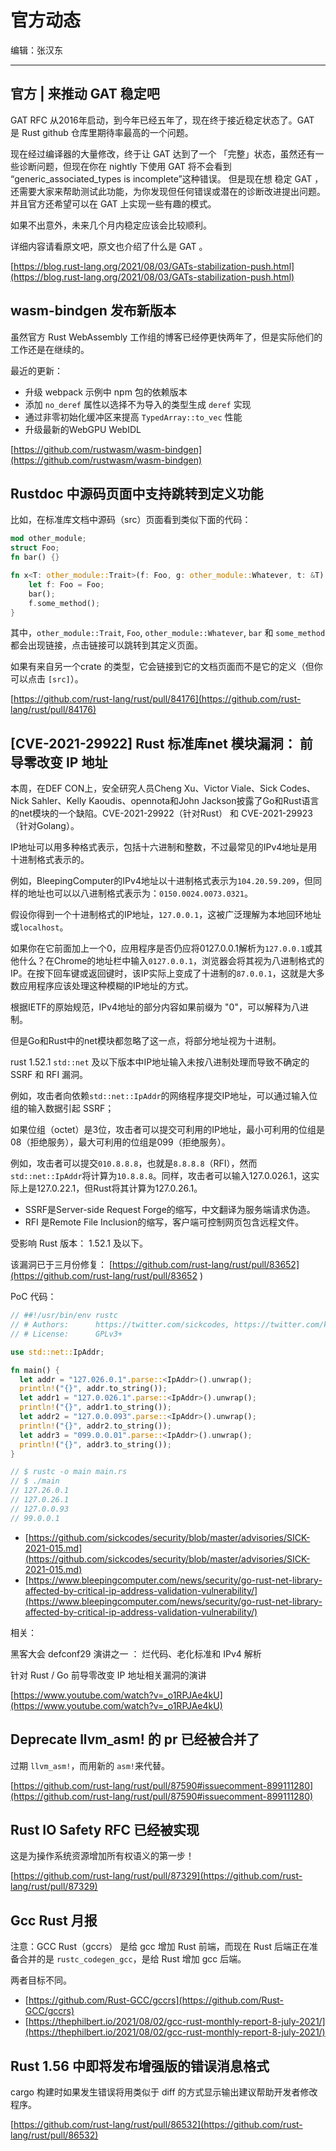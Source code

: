 # 官方动态

编辑：张汉东

---

## 官方 | 来推动 GAT 稳定吧

GAT RFC 从2016年启动，到今年已经五年了，现在终于接近稳定状态了。GAT 是 Rust github 仓库里期待率最高的一个问题。

现在经过编译器的大量修改，终于让 GAT 达到了一个 「完整」状态，虽然还有一些诊断问题，但现在你在 nightly 下使用 GAT 将不会看到 “generic_associated_types is incomplete”这种错误。 但是现在想 稳定 GAT ，还需要大家来帮助测试此功能，为你发现但任何错误或潜在的诊断改进提出问题。并且官方还希望可以在 GAT 上实现一些有趣的模式。

如果不出意外，未来几个月内稳定应该会比较顺利。

详细内容请看原文吧，原文也介绍了什么是 GAT 。

[https://blog.rust-lang.org/2021/08/03/GATs-stabilization-push.html](https://blog.rust-lang.org/2021/08/03/GATs-stabilization-push.html)

## wasm-bindgen 发布新版本

虽然官方 Rust WebAssembly 工作组的博客已经停更快两年了，但是实际他们的工作还是在继续的。

最近的更新：

- 升级 webpack 示例中 npm 包的依赖版本
- 添加 `no_deref` 属性以选择不为导入的类型生成 `deref` 实现
- 通过非零初始化缓冲区来提高 `TypedArray::to_vec` 性能
- 升级最新的WebGPU WebIDL

[https://github.com/rustwasm/wasm-bindgen](https://github.com/rustwasm/wasm-bindgen)

## Rustdoc 中源码页面中支持跳转到定义功能

比如，在标准库文档中源码（src）页面看到类似下面的代码：

```rust
mod other_module;
struct Foo;
fn bar() {}

fn x<T: other_module::Trait>(f: Foo, g: other_module::Whatever, t: &T) {
    let f: Foo = Foo;
    bar();
    f.some_method();
}
```

其中，`other_module::Trait`, `Foo`, `other_module::Whatever`, `bar` 和 `some_method` 都会出现链接，点击链接可以跳转到其定义页面。

如果有来自另一个crate 的类型，它会链接到它的文档页面而不是它的定义（但你可以点击 `[src]`）。

[https://github.com/rust-lang/rust/pull/84176](https://github.com/rust-lang/rust/pull/84176)

## [CVE-2021-29922] Rust 标准库net 模块漏洞： 前导零改变 IP 地址

本周，在DEF CON上，安全研究人员Cheng Xu、Victor Viale、Sick Codes、Nick Sahler、Kelly Kaoudis、opennota和John Jackson披露了Go和Rust语言的net模块的一个缺陷。CVE-2021-29922（针对Rust） 和 CVE-2021-29923（针对Golang）。

IP地址可以用多种格式表示，包括十六进制和整数，不过最常见的IPv4地址是用十进制格式表示的。

例如，BleepingComputer的IPv4地址以十进制格式表示为`104.20.59.209`，但同样的地址也可以以八进制格式表示为：`0150.0024.0073.0321`。

假设你得到一个十进制格式的IP地址，`127.0.0.1`，这被广泛理解为本地回环地址或`localhost`。

如果你在它前面加上一个0，应用程序是否仍应将0127.0.0.1解析为`127.0.0.1`或其他什么？在Chrome的地址栏中输入`0127.0.0.1`，浏览器会将其视为八进制格式的IP。在按下回车键或返回键时，该IP实际上变成了十进制的`87.0.0.1`，这就是大多数应用程序应该处理这种模糊的IP地址的方式。

根据IETF的原始规范，IPv4地址的部分内容如果前缀为 "0"，可以解释为八进制。

但是Go和Rust中的net模块都忽略了这一点，将部分地址视为十进制。

rust 1.52.1 `std::net` 及以下版本中IP地址输入未按八进制处理而导致不确定的 SSRF 和 RFI 漏洞。

例如，攻击者向依赖`std::net::IpAddr`的网络程序提交IP地址，可以通过输入位组的输入数据引起 SSRF；

如果位组（octet）是3位，攻击者可以提交可利用的IP地址，最小可利用的位组是08（拒绝服务），最大可利用的位组是099（拒绝服务）。

例如，攻击者可以提交`010.8.8.8`，也就是`8.8.8.8`（RFI），然而`std::net::IpAddr`将计算为`10.8.8.8`。同样，攻击者可以输入127.0.026.1，这实际上是127.0.22.1，但Rust将其计算为127.0.26.1。

- SSRF是Server-side Request Forge的缩写，中文翻译为服务端请求伪造。
- RFI 是Remote File Inclusion的缩写，客户端可控制网页包含远程文件。

受影响 Rust 版本： 1.52.1 及以下。

该漏洞已于三月份修复： [https://github.com/rust-lang/rust/pull/83652](https://github.com/rust-lang/rust/pull/83652 )

PoC 代码：

```rust
// ##!/usr/bin/env rustc
// # Authors:      https://twitter.com/sickcodes, https://twitter.com/kaoudis
// # License:      GPLv3+

use std::net::IpAddr;

fn main() {
  let addr = "127.026.0.1".parse::<IpAddr>().unwrap();
  println!("{}", addr.to_string());
  let addr1 = "127.0.026.1".parse::<IpAddr>().unwrap();
  println!("{}", addr1.to_string());
  let addr2 = "127.0.0.093".parse::<IpAddr>().unwrap();
  println!("{}", addr2.to_string());
  let addr3 = "099.0.0.01".parse::<IpAddr>().unwrap();
  println!("{}", addr3.to_string());
}

// $ rustc -o main main.rs
// $ ./main
// 127.26.0.1
// 127.0.26.1
// 127.0.0.93
// 99.0.0.1
```

- [https://github.com/sickcodes/security/blob/master/advisories/SICK-2021-015.md](https://github.com/sickcodes/security/blob/master/advisories/SICK-2021-015.md)
- [https://www.bleepingcomputer.com/news/security/go-rust-net-library-affected-by-critical-ip-address-validation-vulnerability/](https://www.bleepingcomputer.com/news/security/go-rust-net-library-affected-by-critical-ip-address-validation-vulnerability/)

相关：

黑客大会 defconf29 演讲之一 ： 烂代码、老化标准和 IPv4 解析

针对 Rust / Go  前导零改变 IP 地址相关漏洞的演讲

[https://www.youtube.com/watch?v=_o1RPJAe4kU](https://www.youtube.com/watch?v=_o1RPJAe4kU)

## Deprecate llvm_asm! 的 pr 已经被合并了

过期 `llvm_asm!`，而用新的 `asm!`来代替。

[https://github.com/rust-lang/rust/pull/87590#issuecomment-899111280](https://github.com/rust-lang/rust/pull/87590#issuecomment-899111280)

## Rust IO Safety RFC  已经被实现

这是为操作系统资源增加所有权语义的第一步！

[https://github.com/rust-lang/rust/pull/87329](https://github.com/rust-lang/rust/pull/87329)

## Gcc Rust 月报

注意：GCC Rust（gccrs） 是给 gcc 增加 Rust 前端，而现在 Rust 后端正在准备合并的是 `rustc_codegen_gcc`，是给 Rust 增加 gcc 后端。

两者目标不同。

- [https://github.com/Rust-GCC/gccrs](https://github.com/Rust-GCC/gccrs)
- [https://thephilbert.io/2021/08/02/gcc-rust-monthly-report-8-july-2021/](https://thephilbert.io/2021/08/02/gcc-rust-monthly-report-8-july-2021/)

## Rust 1.56 中即将发布增强版的错误消息格式

cargo 构建时如果发生错误将用类似于 diff 的方式显示输出建议帮助开发者修改程序。

[https://github.com/rust-lang/rust/pull/86532](https://github.com/rust-lang/rust/pull/86532)
